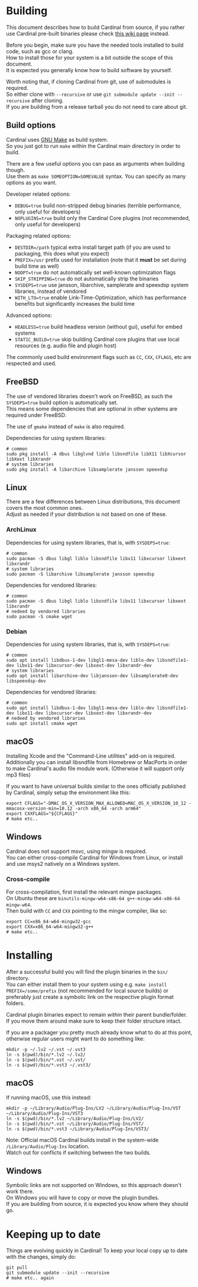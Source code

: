 # Building

This document describes how to build Cardinal from source,
if you rather use Cardinal pre-built binaries please check [this wiki page](https://github.com/DISTRHO/Cardinal/wiki/Install) instead.

Before you begin, make sure you have the needed tools installed to build code, such as gcc or clang.  
How to install those for your system is a bit outside the scope of this document.  
It is expected you generally know how to build software by yourself.

Worth noting that, if cloning Cardinal from git, use of submodules is required.  
So either clone with `--recursive` or use `git submodule update --init --recursive` after cloning.  
If you are building from a release tarball you do not need to care about git.

## Build options

Cardinal uses [GNU Make](https://www.gnu.org/software/make/) as build system.  
So you just got to run `make` within the Cardinal main directory in order to build.

There are a few useful options you can pass as arguments when building though.  
Use them as `make SOMEOPTION=SOMEVALUE` syntax. You can specify as many options as you want.

Developer related options:

* `DEBUG=true` build non-stripped debug binaries (terrible performance, only useful for developers)
* `NOPLUGINS=true` build only the Cardinal Core plugins (not recommended, only useful for developers)

Packaging related options:

* `DESTDIR=/path` typical extra install target path (if you are used to packaging, this does what you expect)
* `PREFIX=/usr` prefix used for installation (note that it **must** be set during build time as well)
* `NOOPT=true` do not automatically set well-known optimization flags
* `SKIP_STRIPPING=true` do not automatically strip the binaries
* `SYSDEPS=true` use jansson, libarchive, samplerate and speexdsp system libraries, instead of vendored
* `WITH_LTO=true` enable Link-Time-Optimization, which has performance benefits but significantly increases the build time

Advanced options:

* `HEADLESS=true` build headless version (without gui), useful for embed systems
* `STATIC_BUILD=true` skip building Cardinal core plugins that use local resources (e.g. audio file and plugin host)

The commonly used build environment flags such as `CC`, `CXX`, `CFLAGS`, etc are respected and used.

## FreeBSD

The use of vendored libraries doesn't work on FreeBSD, as such the `SYSDEPS=true` build option is automatically set.  
This means some dependencies that are optional in other systems are required under FreeBSD.

The use of `gmake` instead of `make` is also required.

Dependencies for using system libraries:

```
# common
sudo pkg install -A dbus libglvnd liblo libsndfile libX11 libXcursor libXext libXrandr
# system libraries
sudo pkg install -A libarchive libsamplerate jansson speexdsp
```

## Linux

There are a few differences between Linux distributions, this document covers the most common ones.  
Adjust as needed if your distribution is not based on one of these.

### ArchLinux

Dependencies for using system libraries, that is, with `SYSDEPS=true`:

```
# common
sudo pacman -S dbus libgl liblo libsndfile libx11 libxcursor libxext libxrandr
# system libraries
sudo pacman -S libarchive libsamplerate jansson speexdsp
```

Dependencies for vendored libraries:

```
# common
sudo pacman -S dbus libgl liblo libsndfile libx11 libxcursor libxext libxrandr
# nedeed by vendored libraries
sudo pacman -S cmake wget
```

### Debian

Dependencies for using system libraries, that is, with `SYSDEPS=true`:

```
# common
sudo apt install libdbus-1-dev libgl1-mesa-dev liblo-dev libsndfile1-dev libx11-dev libxcursor-dev libxext-dev libxrandr-dev
# system libraries
sudo apt install libarchive-dev libjansson-dev libsamplerate0-dev libspeexdsp-dev
```

Dependencies for vendored libraries:

```
# common
sudo apt install libdbus-1-dev libgl1-mesa-dev liblo-dev libsndfile1-dev libx11-dev libxcursor-dev libxext-dev libxrandr-dev
# nedeed by vendored libraries
sudo apt install cmake wget
```

## macOS

Installing Xcode and the "Command-Line utilities" add-on is required.  
Additionally you can install libsndfile from Homebrew or MacPorts in order to make Cardinal's audio file module work. (Otherwise it will support only mp3 files)

If you want to have universal builds similar to the ones officially published by Cardinal, simply setup the environment like this:

```
export CFLAGS="-DMAC_OS_X_VERSION_MAX_ALLOWED=MAC_OS_X_VERSION_10_12 -mmacosx-version-min=10.12 -arch x86_64 -arch arm64"
export CXXFLAGS="${CFLAGS}"
# make etc..
```

## Windows

Cardinal does not support msvc, using mingw is required.  
You can either cross-compile Cardinal for Windows from Linux, or install and use msys2 natively on a Windows system.

### Cross-compile

For cross-compilation, first install the relevant mingw packages.  
On Ubuntu these are `binutils-mingw-w64-x86-64 g++-mingw-w64-x86-64 mingw-w64`.  
Then build with `CC` and `CXX` pointing to the mingw compiler, like so:

```
export CC=x86_64-w64-mingw32-gcc
export CXX=x86_64-w64-mingw32-g++
# make etc..
```

# Installing

After a successful build you will find the plugin binaries in the `bin/` directory.  
You can either install them to your system using e.g. `make install PREFIX=/some/prefix` (not recommended for local source builds)
or preferably just create a symbolic link on the respective plugin format folders.

Cardinal plugin binaries expect to remain *within* their parent bundle/folder.  
If you move them around make sure to keep their folder structure intact.

If you are a packager you pretty much already know what to do at this point, otherwise regular users might want to do something like:

```
mkdir -p ~/.lv2 ~/.vst ~/.vst3
ln -s $(pwd)/bin/*.lv2 ~/.lv2/
ln -s $(pwd)/bin/*.vst ~/.vst/
ln -s $(pwd)/bin/*.vst3 ~/.vst3/
```

## macOS

If running macOS, use this instead:

```
mkdir -p ~/Library/Audio/Plug-Ins/LV2 ~/Library/Audio/Plug-Ins/VST ~/Library/Audio/Plug-Ins/VST3
ln -s $(pwd)/bin/*.lv2 ~/Library/Audio/Plug-Ins/LV2/
ln -s $(pwd)/bin/*.vst ~/Library/Audio/Plug-Ins/VST/
ln -s $(pwd)/bin/*.vst3 ~/Library/Audio/Plug-Ins/VST3/
```

Note: Official macOS Cardinal builds install in the system-wide `/Library/Audio/Plug-Ins` location.  
Watch out for conflicts if switching between the two builds.

## Windows

Symbolic links are not supported on Windows, so this approach doesn't work there.  
On Windows you will have to copy or move the plugin bundles.  
If you are building from source, it is expected you know where they should go.

# Keeping up to date

Things are evolving quickly in Cardinal! To keep your local copy up to date with the changes, simply do:

```
git pull
git submodule update --init --recursive
# make etc.. again
```
